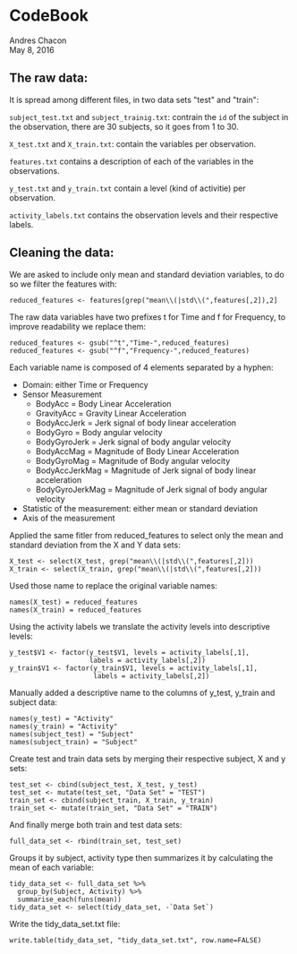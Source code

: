 # CodeBook
Andres Chacon  
May 8, 2016  

## The raw data:

It is spread among different files, in two data sets "test" and "train":

`subject_test.txt` and `subject_trainig.txt`: contrain the `id` of the subject in the observation, there are 30 subjects, so it goes from 1 to 30.

`X_test.txt` and `X_train.txt`: contain the variables per observation.

`features.txt` contains a description of each of the variables in the observations.

`y_test.txt` and `y_train.txt` contain a level (kind of activitie) per observation.

`activity_labels.txt` contains the observation levels and their respective labels.

## Cleaning the data:
We are asked to include only mean and standard deviation variables, to do so we filter the features with:
```
reduced_features <- features[grep("mean\\(|std\\(",features[,2]),2]
```
The raw data variables have two prefixes t for Time and f for Frequency, to improve readability we replace them:
```
reduced_features <- gsub("^t","Time-",reduced_features)
reduced_features <- gsub("^f","Frequency-",reduced_features)
```
Each variable name is composed of 4 elements separated by a hyphen:

* Domain: either Time or Frequency
* Sensor Measurement
    + BodyAcc = Body Linear Acceleration
    + GravityAcc = Gravity Linear Acceleration
    + BodyAccJerk = Jerk signal of body linear acceleration
    + BodyGyro = Body angular velocity
    + BodyGyroJerk = Jerk signal of body angular velocity
    + BodyAccMag = Magnitude of Body Linear Acceleration
    + BodyGyroMag = Magnitude of Body angular velocity
    + BodyAccJerkMag = Magnitude of Jerk signal of body linear acceleration
    + BodyGyroJerkMag = Magnitude of Jerk signal of body angular velocity
* Statistic of the measurement: either mean or standard deviation
* Axis of the measurement

Applied the same fitler from reduced_features to select only the mean and standard deviation from the X and Y data sets:
```
X_test <- select(X_test, grep("mean\\(|std\\(",features[,2]))
X_train <- select(X_train, grep("mean\\(|std\\(",features[,2]))
```
Used those name to replace the original variable names:
```
names(X_test) = reduced_features
names(X_train) = reduced_features
```
Using the activity labels we translate the activity levels into descriptive levels:
```
y_test$V1 <- factor(y_test$V1, levels = activity_labels[,1], 
                    labels = activity_labels[,2])
y_train$V1 <- factor(y_train$V1, levels = activity_labels[,1], 
                     labels = activity_labels[,2])
```                
Manually added a descriptive name to the columns of y_test, y_train and subject data:
```
names(y_test) = "Activity"
names(y_train) = "Activity"
names(subject_test) = "Subject"
names(subject_train) = "Subject"
```
Create test and train data sets by merging their respective subject, X and y sets:
```
test_set <- cbind(subject_test, X_test, y_test)
test_set <- mutate(test_set, "Data Set" = "TEST")
train_set <- cbind(subject_train, X_train, y_train)
train_set <- mutate(train_set, "Data Set" = "TRAIN")
```
And finally merge both train and test data sets:
```
full_data_set <- rbind(train_set, test_set)
```
Groups it by subject, activity type then summarizes it by calculating the mean of each variable:
```
tidy_data_set <- full_data_set %>% 
  group_by(Subject, Activity) %>% 
  summarise_each(funs(mean))
tidy_data_set <- select(tidy_data_set, -`Data Set`)
```
Write the tidy_data_set.txt file:
```
write.table(tidy_data_set, "tidy_data_set.txt", row.name=FALSE)
```
